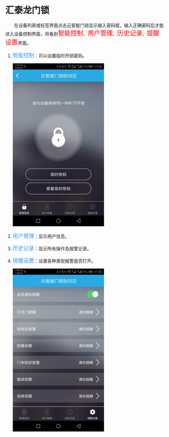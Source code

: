 # 汇泰龙门锁

&emsp;&emsp;在设备列表或标签界面点击云智能门锁显示输入密码框，输入正确密码后才能进入设备控制界面，将看到<font style='color:#ff0000;font-size:20px'>智能控制</font>、<font style='color:#ff0000;font-size:20px'>用户管理</font>、<font style='color:#ff0000;font-size:20px'>历史记录</font>、<font style='color:#ff0000;font-size:20px'>提醒设置</font>界面。

1. <font style='color:#3699ff;font-size:17px'>智能控制</font>：可以设置临时开锁密码。

	<img src="../images/MacBee/汇泰龙锁/开锁密码.png" width = "290" height = "516">
	
2. <font style='color:#3699ff;font-size:17px'>用户管理</font>：显示用户信息。
3. <font style='color:#3699ff;font-size:17px'>历史记录</font>：显示所有操作及报警记录。
4. <font style='color:#3699ff;font-size:17px'>提醒设置</font>：设置各种类型报警是否打开。

	<img src="../images/MacBee/汇泰龙锁/报警.png" width = "290" height = "516">